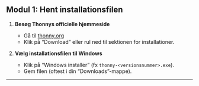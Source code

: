 ## Modul 1: Hent installationsfilen

1. **Besøg Thonnys officielle hjemmeside**  
   - Gå til [thonny.org](https://thonny.org/)  
   - Klik på “Download” eller rul ned til sektionen for installationer.

2. **Vælg installationsfilen til Windows**  
   - Klik på “Windows installer” (fx `thonny-<versionsnummer>.exe`).
   - Gem filen (oftest i din “Downloads”-mappe).

---
